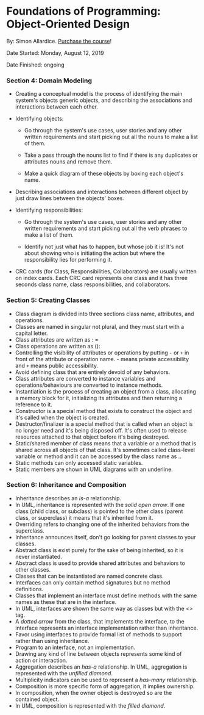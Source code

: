 # Foundations of Programming: Object-Oriented Design

By: Simon Allardice. [Purchase the course](https://www.simonallardice.com/courses)!

Date Started: Monday, August 12, 2019

Date Finished: ongoing

### Section 4: Domain Modeling

- Creating a conceptual model is the process of identifying the main system's objects generic objects, and describing the associations and interactions between each other.

- Identifying objects:
  
  - Go through the system's use cases, user stories and any other written requirements and start picking out all the nouns to make a list of them.
  
  - Take a pass through the nouns list to find if there is any duplicates or attributes nouns and remove them.
  
  - Make a quick diagram of these objects by boxing each object's name.

- Describing associations and interactions between different object by just draw lines between the objects' boxes.

- Identifying responsibilities:
  
  - Go through the system's use cases, user stories and any other written requirements and start picking out all the verb phrases to make a list of them.
  
  - Identify not just what has to happen, but whose job it is! It's not about showing who is initiating the action but where the responsibility lies for performing it.

- CRC cards (for Class, Responsibilities, Collaborators) are usually written on index cards. Each CRC card represents one class and it has three seconds class name, class responsibilities, and collaborators.

### Section 5: Creating Classes

- Class diagram is divided into three sections class name, attributes, and operations.
- Classes are named in singular not plural, and they must start with a capital letter.
- Class attributes are written as *<attributeName>*:*<attributeDataType>* =*<attributeDefaultValue>*
- Class operations are written as *<operationName>* (*<parameterDataType>*): *<returnDataType>*
- Controlling the visibility of attributes or operations by putting `-` or `+` in front of the attribute or operation name. - means private accessibility and `+` means public accessibility.
- Avoid defining class that are entirely devoid of any behaviors.
- Class attributes are converted to instance variables and operations/behaviours are converted to instance methods.
- Instantiation is the process of creating an object from a class, allocating a memory block for it, initializing its attributes and then returning a reference to it.
- Constructor is a special method that exists to construct the object and it's called when the object is created.
- Destructor/finalizer is a special method that is called when an object is no longer need and it's being disposed off. It's often used to release resources attached to that object before it's being destroyed.
- Static/shared member of class means that a variable or a method that is shared across all objects of that class. It's sometimes called class-level variable or method and it can be accessed by the class name as *<className>*.*<staticMemberName>*.
- Static methods can only accessed static variables.
- Static members are shown in UML diagrams with an underline.

### Section 6: Inheritance and Composition

- Inheritance describes an *is-a* relationship.
- In UML, inheritance is represented with the *solid open arrow*. If one class (child class, or subclass) is pointed to the other class (parent class, or superclass) it means that it's inherited from it.
- Overriding refers to changing one of the inherited behaviors from the superclass.
- Inheritance announces itself, don't go looking for parent classes to your classes.
- Abstract class is exist purely for the sake of being inherited, so it is never instantiated.
- Abstract class is used to provide shared attributes and behaviors to other classes.
- Classes that can be instantiated are named concrete class.
- Interfaces can only contain method signatures but no method definitions. 
- Classes that implement an interface must define methods with the same names as these that are in the interface.
- In UML, interfaces are shown the same way as classes but with the *<<interface>>* tag.
- A *dotted arrow* from the class, that implements the interface, to the interface represents an interface implementation rather than inheritance.
- Favor using interfaces to provide formal list of methods to support rather than using inheritance.
- Program to an interface, not an implementation.
- Drawing any kind of line between objects represents some kind of action or interaction.
- Aggregation describes an *has-a* relationship. In UML, aggregation is represented with the *unfilled diamond*.
- Multiplicity indicators can be used to represent a *has-many* relationship.
- Composition is more specific form of aggregation, it implies ownership.
- In composition, when the owner object is destroyed so are the contained object.
- In UML, composition is represented with the *filled diamond*.
